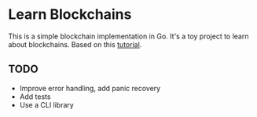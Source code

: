 Learn Blockchains
=================

This is a simple blockchain implementation in Go. It's a toy project to learn about blockchains.
Based on this [tutorial](https://jeiwan.net/posts/building-blockchain-in-go-part-1/).

TODO
----

- Improve error handling, add panic recovery
- Add tests
- Use a CLI library
